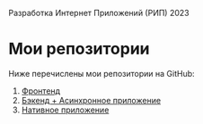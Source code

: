 Разработка Интернет Приложений (РИП) 2023
 # Мои репозитории

Ниже перечислены мои репозитории на GitHub:

1. [Фронтенд](https://github.com/daniilsmiirnov/front/tree/moderator_page) 
2. [Бэкенд + Асинхронное приложение](https://github.com/daniilsmiirnov/webapp-expeditions/tree/jwt) 
3. [Нативное приложение](https://github.com/daniilsmiirnov/ExpMobile/tree/ReactNative)



